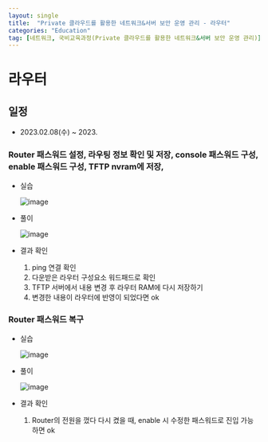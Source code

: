 ```yaml
---
layout: single
title:  "Private 클라우드를 활용한 네트워크&서버 보안 운영 관리 - 라우터"
categories: "Education"
tag: [네트워크, 국비교육과정(Private 클라우드를 활용한 네트워크&서버 보안 운영 관리)]
---
```


# 라우터
## 일정
  - 2023.02.08(수) ~ 2023.

### Router 패스워드 설정, 라우팅 정보 확인 및 저장, console 패스워드 구성, enable 패스워드 구성, TFTP nvram에 저장, 
  - 실습

    ![image](https://user-images.githubusercontent.com/84834776/217982780-733b9f9d-ebb2-4348-b636-b3914a3c36a3.png)

  - 풀이

    ![image](https://user-images.githubusercontent.com/84834776/217985054-47a7d538-27cb-4900-afc8-e7b55a6c11bb.png)

  - 결과 확인

    1. ping 연결 확인
    2. 다운받은 라우터 구성요소 워드패드로 확인
    3. TFTP 서버에서 내용 변경 후 라우터 RAM에 다시 저장하기
    4. 변경한 내용이 라우터에 반영이 되었다면 ok


### Router 패스워드 복구
  - 실습

    ![image](https://user-images.githubusercontent.com/84834776/217999652-923ab228-252a-4fdb-a865-26a44fb6a280.png)

  - 풀이

    ![image](https://user-images.githubusercontent.com/84834776/217999686-b295e238-9301-4300-b3eb-14b43562059f.png)

  - 결과 확인

    1. Router의 전원을 껐다 다시 켰을 때, enable 시 수정한 패스워드로 진입 가능하면 ok
